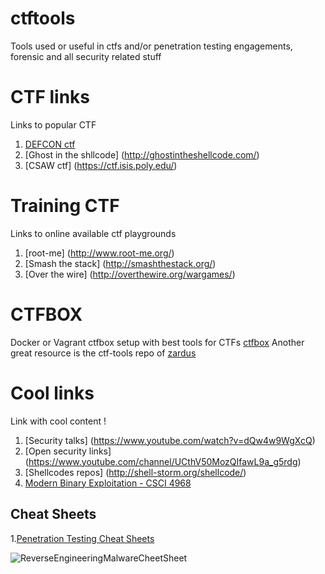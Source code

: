 # ctftools
Tools used or useful in ctfs and/or penetration testing engagements, forensic and all security related stuff

# CTF links
Links to popular CTF

1. [DEFCON ctf](https://legitbs.net/)
2. [Ghost in the shllcode] (http://ghostintheshellcode.com/)
3. [CSAW ctf] (https://ctf.isis.poly.edu/)

# Training CTF
Links to online available ctf playgrounds

1. [root-me] (http://www.root-me.org/)
2. [Smash the stack] (http://smashthestack.org/)
3. [Over the wire] (http://overthewire.org/wargames/)

# CTFBOX
Docker or Vagrant ctfbox setup with best tools for CTFs [ctfbox](https://github.com/boogy/ctfbox)
Another great resource is the ctf-tools repo of [zardus](https://github.com/zardus/ctf-tools)

# Cool links
Link with cool content !

1. [Security talks] (https://www.youtube.com/watch?v=dQw4w9WgXcQ)
2. [Open security links] (https://www.youtube.com/channel/UCthV50MozQIfawL9a_g5rdg)
3. [Shellcodes repos] (http://shell-storm.org/shellcode/)
4. [Modern Binary Exploitation - CSCI 4968](https://github.com/RPISEC/MBE)

## Cheat Sheets

1.[Penetration Testing Cheat Sheets](https://highon.coffee/blog/cheat-sheet/)

![ReverseEngineeringMalwareCheetSheet](https://pbs.twimg.com/media/Cp0ahjeWEAAxazW.jpg:large)
